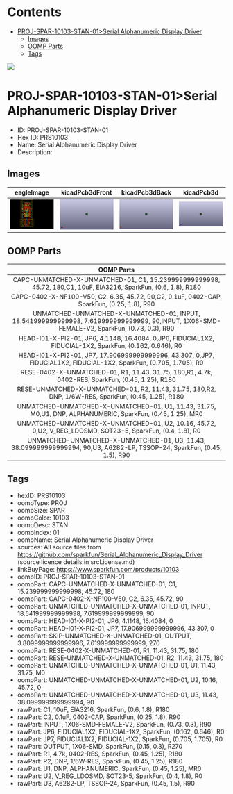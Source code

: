 



Contents
========

* [PROJ-SPAR-10103-STAN-01>Serial Alphanumeric Display Driver](#proj-spar-10103-stan-01serial-alphanumeric-display-driver)
	* [Images](#images)
	* [OOMP Parts](#oomp-parts)
	* [Tags](#tags)
  
![][im]
# PROJ-SPAR-10103-STAN-01>Serial Alphanumeric Display Driver

- ID: PROJ-SPAR-10103-STAN-01
- Hex ID: PRS10103
- Name: Serial Alphanumeric Display Driver
- Description: 

## Images
  
  

|eagleImage|kicadPcb3dFront|kicadPcb3dBack|kicadPcb3d|
| :---: | :---: | :---: | :---: |
|[![eagleImage](eagleImage_140.png)](eagleImage_600.png)|[![kicadPcb3dFront](kicadPcb3dFront_140.png)](kicadPcb3dFront_600.png)|[![kicadPcb3dBack](kicadPcb3dBack_140.png)](kicadPcb3dBack_600.png)|[![kicadPcb3d](kicadPcb3d_140.png)](kicadPcb3d_600.png)|

## OOMP Parts
  

|OOMP Parts|
| :---: |
|CAPC-UNMATCHED-X-UNMATCHED-01, C1, 15.239999999999998, 45.72, 180,C1, 10uF, EIA3216, SparkFun, (0.6, 1.8), R180|
|CAPC-0402-X-NF100-V50, C2, 6.35, 45.72, 90,C2, 0.1uF, 0402-CAP, SparkFun, (0.25, 1.8), R90|
|UNMATCHED-UNMATCHED-X-UNMATCHED-01, INPUT, 18.541999999999998, 7.619999999999999, 90,INPUT, 1X06-SMD-FEMALE-V2, SparkFun, (0.73, 0.3), R90|
|HEAD-I01-X-PI2-01, JP6, 4.1148, 16.4084, 0,JP6, FIDUCIAL1X2, FIDUCIAL-1X2, SparkFun, (0.162, 0.646), R0|
|HEAD-I01-X-PI2-01, JP7, 17.906999999999996, 43.307, 0,JP7, FIDUCIAL1X2, FIDUCIAL-1X2, SparkFun, (0.705, 1.705), R0|
|RESE-0402-X-UNMATCHED-01, R1, 11.43, 31.75, 180,R1, 4.7k, 0402-RES, SparkFun, (0.45, 1.25), R180|
|RESE-UNMATCHED-X-UNMATCHED-01, R2, 11.43, 31.75, 180,R2, DNP, 1/6W-RES, SparkFun, (0.45, 1.25), R180|
|UNMATCHED-UNMATCHED-X-UNMATCHED-01, U1, 11.43, 31.75, M0,U1, DNP, ALPHANUMERIC, SparkFun, (0.45, 1.25), MR0|
|UNMATCHED-UNMATCHED-X-UNMATCHED-01, U2, 10.16, 45.72, 0,U2, V_REG_LDOSMD, SOT23-5, SparkFun, (0.4, 1.8), R0|
|UNMATCHED-UNMATCHED-X-UNMATCHED-01, U3, 11.43, 38.099999999999994, 90,U3, A6282-LP, TSSOP-24, SparkFun, (0.45, 1.5), R90|

## Tags

- hexID: PRS10103
- oompType: PROJ
- oompSize: SPAR
- oompColor: 10103
- oompDesc: STAN
- oompIndex: 01
- oompName: Serial Alphanumeric Display Driver
- sources: All source files from https://github.com/sparkfun/Serial_Alphanumeric_Display_Driver (source licence details in srcLicense.md)
- linkBuyPage: https://www.sparkfun.com/products/10103
- oompID: PROJ-SPAR-10103-STAN-01
- oompPart: CAPC-UNMATCHED-X-UNMATCHED-01, C1, 15.239999999999998, 45.72, 180
- oompPart: CAPC-0402-X-NF100-V50, C2, 6.35, 45.72, 90
- oompPart: UNMATCHED-UNMATCHED-X-UNMATCHED-01, INPUT, 18.541999999999998, 7.619999999999999, 90
- oompPart: HEAD-I01-X-PI2-01, JP6, 4.1148, 16.4084, 0
- oompPart: HEAD-I01-X-PI2-01, JP7, 17.906999999999996, 43.307, 0
- oompPart: SKIP-UNMATCHED-X-UNMATCHED-01, OUTPUT, 3.8099999999999996, 7.619999999999999, 270
- oompPart: RESE-0402-X-UNMATCHED-01, R1, 11.43, 31.75, 180
- oompPart: RESE-UNMATCHED-X-UNMATCHED-01, R2, 11.43, 31.75, 180
- oompPart: UNMATCHED-UNMATCHED-X-UNMATCHED-01, U1, 11.43, 31.75, M0
- oompPart: UNMATCHED-UNMATCHED-X-UNMATCHED-01, U2, 10.16, 45.72, 0
- oompPart: UNMATCHED-UNMATCHED-X-UNMATCHED-01, U3, 11.43, 38.099999999999994, 90
- rawPart: C1, 10uF, EIA3216, SparkFun, (0.6, 1.8), R180
- rawPart: C2, 0.1uF, 0402-CAP, SparkFun, (0.25, 1.8), R90
- rawPart: INPUT, 1X06-SMD-FEMALE-V2, SparkFun, (0.73, 0.3), R90
- rawPart: JP6, FIDUCIAL1X2, FIDUCIAL-1X2, SparkFun, (0.162, 0.646), R0
- rawPart: JP7, FIDUCIAL1X2, FIDUCIAL-1X2, SparkFun, (0.705, 1.705), R0
- rawPart: OUTPUT, 1X06-SMD, SparkFun, (0.15, 0.3), R270
- rawPart: R1, 4.7k, 0402-RES, SparkFun, (0.45, 1.25), R180
- rawPart: R2, DNP, 1/6W-RES, SparkFun, (0.45, 1.25), R180
- rawPart: U1, DNP, ALPHANUMERIC, SparkFun, (0.45, 1.25), MR0
- rawPart: U2, V_REG_LDOSMD, SOT23-5, SparkFun, (0.4, 1.8), R0
- rawPart: U3, A6282-LP, TSSOP-24, SparkFun, (0.45, 1.5), R90



[im]: kicadPcb3d_450.png
